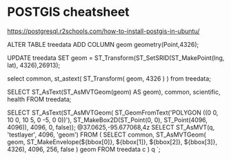 # POSTGIS cheatsheet

https://postgresql.r2schools.com/how-to-install-postgis-in-ubuntu/

ALTER TABLE treedata ADD COLUMN geom geometry(Point,4326);


UPDATE treedata SET geom = ST_Transform(ST_SetSRID(ST_MakePoint(lng, lat), 4326),26913);

select common, st_astext( ST_Transform( geom, 4326 ) ) from treedata;

SELECT ST_AsText(ST_AsMVTGeom(geom) AS geom), common, scientific, health FROM treedata;

SELECT ST_AsText(ST_AsMVTGeom(
	ST_GeomFromText('POLYGON ((0 0, 10 0, 10 5, 0 -5, 0 0))'),
	ST_MakeBox2D(ST_Point(0, 0), ST_Point(4096, 4096)),
	4096, 0, false));
@37.0625,-95.677068,4z
SELECT ST_AsMVT(q, 'testlayer', 4096, 'geom')
    FROM (
      SELECT
          common,
          ST_AsMVTGeom(
              geom,
              ST_MakeEnvelope(${bbox[0]}, ${bbox[1]}, ${bbox[2]}, ${bbox[3]}, 4326),
              4096,
              256,
              false
          ) geom
      FROM treedata c
    ) q
  `;